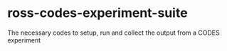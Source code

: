 # ross-codes-experiment-suite
The necessary codes to setup, run and collect the output from a CODES experiment
